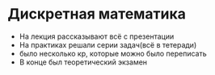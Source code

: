 # Дискретная математика
- На лекция рассказывают всё с презентации
- На практиках решали серии задач(всё в тетеради)
- было несколько кр, которые можно было переписать
- В конце был теоретический экзамен